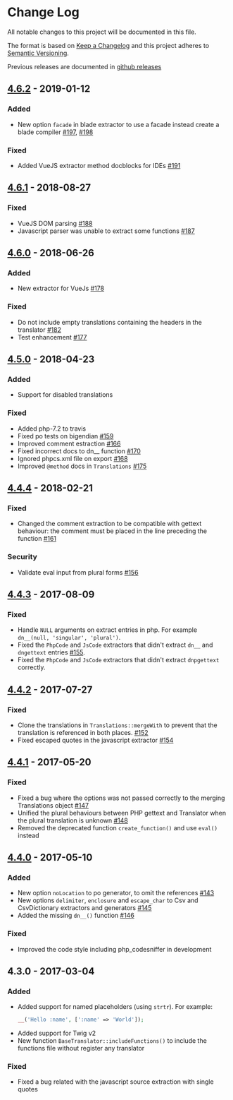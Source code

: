 # Change Log

All notable changes to this project will be documented in this file.

The format is based on [Keep a Changelog](http://keepachangelog.com/) 
and this project adheres to [Semantic Versioning](http://semver.org/).

Previous releases are documented in [github releases](https://github.com/oscarotero/Gettext/releases)

## [4.6.2] - 2019-01-12
### Added
- New option `facade` in blade extractor to use a facade instead create a blade compiler [#197], [#198]

### Fixed
- Added VueJS extractor method docblocks for IDEs [#191]

## [4.6.1] - 2018-08-27
### Fixed
- VueJS DOM parsing [#188]
- Javascript parser was unable to extract some functions [#187]

## [4.6.0] - 2018-06-26
### Added
- New extractor for VueJs [#178]

### Fixed
- Do not include empty translations containing the headers in the translator [#182]
- Test enhancement [#177]

## [4.5.0] - 2018-04-23
### Added
- Support for disabled translations

### Fixed
- Added php-7.2 to travis
- Fixed po tests on bigendian [#159]
- Improved comment estraction [#166]
- Fixed incorrect docs to dn__ function [#170]
- Ignored phpcs.xml file on export [#168]
- Improved `@method` docs in `Translations` [#175]

## [4.4.4] - 2018-02-21
### Fixed
- Changed the comment extraction to be compatible with gettext behaviour: the comment must be placed in the line preceding the function [#161]

### Security
- Validate eval input from plural forms [#156]

## [4.4.3] - 2017-08-09
### Fixed
- Handle `NULL` arguments on extract entries in php. For example `dn__(null, 'singular', 'plural')`.
- Fixed the `PhpCode` and `JsCode` extractors that didn't extract `dn__` and `dngettext` entries [#155].
- Fixed the `PhpCode` and `JsCode` extractors that didn't extract `dnpgettext` correctly.

## [4.4.2] - 2017-07-27
### Fixed
- Clone the translations in `Translations::mergeWith` to prevent that the translation is referenced in both places. [#152]
- Fixed escaped quotes in the javascript extractor [#154]

## [4.4.1] - 2017-05-20
### Fixed
- Fixed a bug where the options was not passed correctly to the merging Translations object [#147]
- Unified the plural behaviours between PHP gettext and Translator when the plural translation is unknown [#148]
- Removed the deprecated function `create_function()` and use `eval()` instead

## [4.4.0] - 2017-05-10
### Added
- New option `noLocation` to po generator, to omit the references [#143]
- New options `delimiter`, `enclosure` and `escape_char` to Csv and CsvDictionary extractors and generators [#145]
- Added the missing `dn__()` function [#146]

### Fixed
- Improved the code style including php_codesniffer in development

## 4.3.0 - 2017-03-04
### Added
- Added support for named placeholders (using `strtr`). For example:
  ```php
  __('Hello :name', [':name' => 'World']);
  ```
- Added support for Twig v2
- New function `BaseTranslator::includeFunctions()` to include the functions file without register any translator

### Fixed
- Fixed a bug related with the javascript source extraction with single quotes

[#143]: https://github.com/oscarotero/Gettext/issues/143
[#145]: https://github.com/oscarotero/Gettext/issues/145
[#146]: https://github.com/oscarotero/Gettext/issues/146
[#147]: https://github.com/oscarotero/Gettext/issues/147
[#148]: https://github.com/oscarotero/Gettext/issues/148
[#152]: https://github.com/oscarotero/Gettext/issues/152
[#154]: https://github.com/oscarotero/Gettext/issues/154
[#155]: https://github.com/oscarotero/Gettext/issues/155
[#156]: https://github.com/oscarotero/Gettext/issues/156
[#159]: https://github.com/oscarotero/Gettext/issues/159
[#161]: https://github.com/oscarotero/Gettext/issues/161
[#166]: https://github.com/oscarotero/Gettext/issues/166
[#168]: https://github.com/oscarotero/Gettext/issues/168
[#170]: https://github.com/oscarotero/Gettext/issues/170
[#175]: https://github.com/oscarotero/Gettext/issues/175
[#177]: https://github.com/oscarotero/Gettext/issues/177
[#178]: https://github.com/oscarotero/Gettext/issues/178
[#182]: https://github.com/oscarotero/Gettext/issues/182
[#187]: https://github.com/oscarotero/Gettext/issues/187
[#188]: https://github.com/oscarotero/Gettext/issues/188
[#191]: https://github.com/oscarotero/Gettext/issues/191
[#197]: https://github.com/oscarotero/Gettext/issues/197
[#198]: https://github.com/oscarotero/Gettext/issues/198

[4.6.2]: https://github.com/oscarotero/Gettext/compare/v4.6.1...v4.6.2
[4.6.1]: https://github.com/oscarotero/Gettext/compare/v4.6.0...v4.6.1
[4.6.0]: https://github.com/oscarotero/Gettext/compare/v4.5.0...v4.6.0
[4.5.0]: https://github.com/oscarotero/Gettext/compare/v4.4.4...v4.5.0
[4.4.4]: https://github.com/oscarotero/Gettext/compare/v4.4.3...v4.4.4
[4.4.3]: https://github.com/oscarotero/Gettext/compare/v4.4.2...v4.4.3
[4.4.2]: https://github.com/oscarotero/Gettext/compare/v4.4.1...v4.4.2
[4.4.1]: https://github.com/oscarotero/Gettext/compare/v4.4.0...v4.4.1
[4.4.0]: https://github.com/oscarotero/Gettext/compare/v4.3.0...v4.4.0
